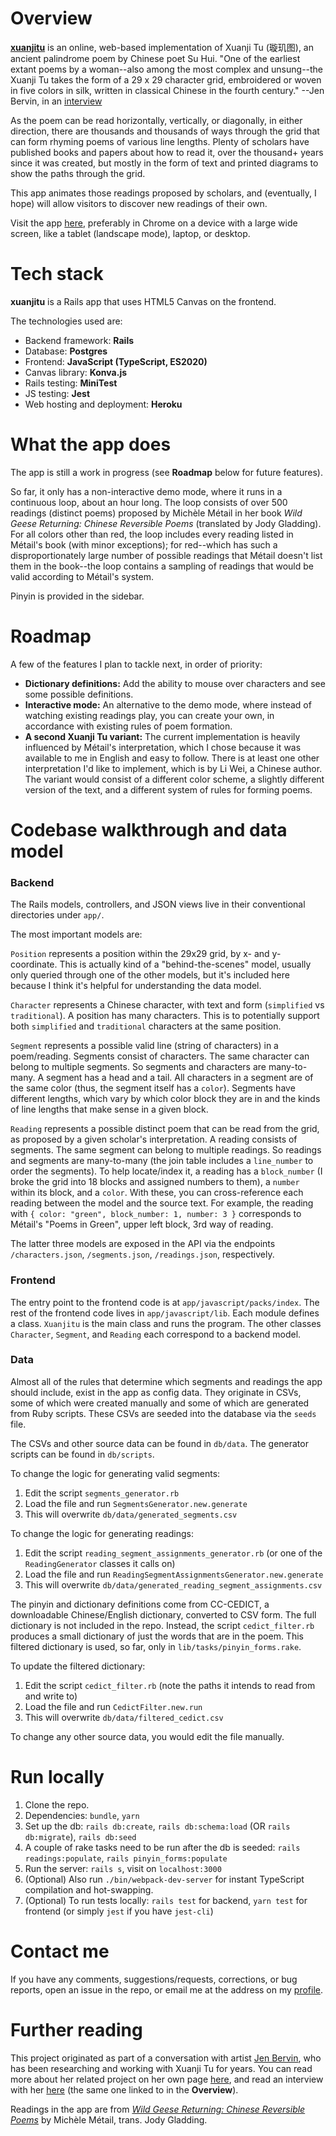 # Overview

[**xuanjitu**](http://xuanjitu.herokuapp.com/) is an online, web-based implementation of Xuanji Tu (璇玑图), an ancient palindrome poem by Chinese poet Su Hui. "One of the earliest extant poems by a woman--also among the most complex and unsung--the Xuanji Tu takes the form of a 29 x 29 character grid, embroidered or woven in five colors in silk, written in classical Chinese in the fourth century." --Jen Bervin, in an [interview](https://www.asymptotejournal.com/interview/an-interview-with-jen-bervin/)

As the poem can be read horizontally, vertically, or diagonally, in either direction, there are thousands and thousands of ways through the grid that can form rhyming poems of various line lengths. Plenty of scholars have published books and papers about how to read it, over the thousand+ years since it was created, but mostly in the form of text and printed diagrams to show the paths through the grid.

This app animates those readings proposed by scholars, and (eventually, I hope) will allow visitors to discover new readings of their own.

Visit the app [here](http://xuanjitu.herokuapp.com/), preferably in Chrome on a device with a large wide screen, like a tablet (landscape mode), laptop, or desktop.


# Tech stack

**xuanjitu** is a Rails app that uses HTML5 Canvas on the frontend.

The technologies used are:
+ Backend framework: **Rails**
+ Database: **Postgres**
+ Frontend: **JavaScript (TypeScript, ES2020)**
+ Canvas library: **Konva.js**
+ Rails testing: **MiniTest**
+ JS testing: **Jest**
+ Web hosting and deployment: **Heroku**


# What the app does

The app is still a work in progress (see **Roadmap** below for future features).

So far, it only has a non-interactive demo mode, where it runs in a continuous loop, about an hour long. The loop consists of over 500 readings (distinct poems) proposed by Michèle Métail in her book _Wild Geese Returning: Chinese Reversible Poems_ (translated by Jody Gladding). For all colors other than red, the loop includes every reading listed in Métail's book (with minor exceptions); for red--which has such a disproportionately large number of possible readings that Métail doesn't list them in the book--the loop contains a sampling of readings that would be valid according to Métail's system.

Pinyin is provided in the sidebar.


# Roadmap

A few of the features I plan to tackle next, in order of priority:

+ **Dictionary definitions:** Add the ability to mouse over characters and see some possible definitions.
+ **Interactive mode:** An alternative to the demo mode, where instead of watching existing readings play, you can create your own, in accordance with existing rules of poem formation.
+ **A second Xuanji Tu variant:** The current implementation is heavily influenced by Métail's interpretation, which I chose because it was available to me in English and easy to follow. There is at least one other interpretation I'd like to implement, which is by Li Wei, a Chinese author. The variant would consist of a different color scheme, a slightly different version of the text, and a different system of rules for forming poems.


# Codebase walkthrough and data model

### Backend

The Rails models, controllers, and JSON views live in their conventional directories under `app/`.

The most important models are:

`Position` represents a position within the 29x29 grid, by x- and y-coordinate. This is actually kind of a "behind-the-scenes" model, usually only queried through one of the other models, but it's included here because I think it's helpful for understanding the data model.

`Character` represents a Chinese character, with text and form (`simplified` vs `traditional`). A position has many characters. This is to potentially support both `simplified` and `traditional` characters at the same position.

`Segment` represents a possible valid line (string of characters) in a poem/reading. Segments consist of characters. The same character can belong to multiple segments. So segments and characters are many-to-many. A segment has a head and a tail. All characters in a segment are of the same color (thus, the segment itself has a `color`). Segments have different lengths, which vary by which color block they are in and the kinds of line lengths that make sense in a given block.

`Reading` represents a possible distinct poem that can be read from the grid, as proposed by a given scholar's interpretation. A reading consists of segments. The same segment can belong to multiple readings. So readings and segments are many-to-many (the join table includes a `line_number` to order the segments). To help locate/index it, a reading has a `block_number` (I broke the grid into 18 blocks and assigned numbers to them), a `number` within its block, and a `color`. With these, you can cross-reference each reading between the model and the source text. For example, the reading with `{ color: "green", block_number: 1, number: 3 }` corresponds to Métail's "Poems in Green", upper left block, 3rd way of reading.

The latter three models are exposed in the API via the endpoints `/characters.json`, `/segments.json`, `/readings.json`, respectively.


### Frontend

The entry point to the frontend code is at `app/javascript/packs/index`. The rest of the frontend code lives in `app/javascript/lib`. Each module defines a class. `Xuanjitu` is the main class and runs the program. The other classes `Character`, `Segment`, and `Reading` each correspond to a backend model.


### Data

Almost all of the rules that determine which segments and readings the app should include, exist in the app as config data. They originate in CSVs, some of which were created manually and some of which are generated from Ruby scripts. These CSVs are seeded into the database via the `seeds` file.

The CSVs and other source data can be found in `db/data`. The generator scripts can be found in `db/scripts`.

To change the logic for generating valid segments:
1. Edit the script `segments_generator.rb`
2. Load the file and run `SegmentsGenerator.new.generate`
3. This will overwrite `db/data/generated_segments.csv`

To change the logic for generating readings:
1. Edit the script `reading_segment_assignments_generator.rb` (or one of the `ReadingGenerator` classes it calls on)
2. Load the file and run `ReadingSegmentAssignmentsGenerator.new.generate`
3. This will overwrite `db/data/generated_reading_segment_assignments.csv`

The pinyin and dictionary definitions come from CC-CEDICT, a downloadable Chinese/English dictionary, converted to CSV form. The full dictionary is not included in the repo. Instead, the script `cedict_filter.rb` produces a small dictionary of just the words that are in the poem. This filtered dictionary is used, so far, only in `lib/tasks/pinyin_forms.rake`.

To update the filtered dictionary:
1. Edit the script `cedict_filter.rb` (note the paths it intends to read from and write to)
2. Load the file and run `CedictFilter.new.run`
3. This will overwrite `db/data/filtered_cedict.csv`

To change any other source data, you would edit the file manually.


# Run locally

1. Clone the repo.
2. Dependencies: `bundle`, `yarn`
3. Set up the db: `rails db:create`, `rails db:schema:load` (OR `rails db:migrate`), `rails db:seed`
4. A couple of rake tasks need to be run after the db is seeded: `rails readings:populate`, `rails pinyin_forms:populate`
5. Run the server: `rails s`, visit on `localhost:3000`
6. (Optional) Also run `./bin/webpack-dev-server` for instant TypeScript compilation and hot-swapping.
7. (Optional) To run tests locally: `rails test` for backend, `yarn test` for frontend (or simply `jest` if you have `jest-cli`)


# Contact me

If you have any comments, suggestions/requests, corrections, or bug reports, open an issue in the repo, or email me at the address on my [profile](https://github.com/rorysaur).


# Further reading

This project originated as part of a conversation with artist [Jen Bervin](http://jenbervin.com/), who has been researching and working with Xuanji Tu for years. You can read more about her related project on her own page [here](http://jenbervin.com/projects/su-huis-reversible-poem#1), and read an interview with her [here](https://www.asymptotejournal.com/interview/an-interview-with-jen-bervin/) (the same one linked to in the **Overview**).

Readings in the app are from [_Wild Geese Returning: Chinese Reversible Poems_](https://www.amazon.com/Wild-Geese-Returning-Chinese-Reversible/dp/9629968002) by Michèle Métail, trans. Jody Gladding.
